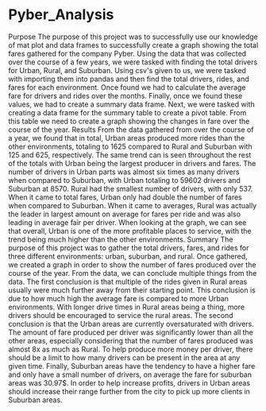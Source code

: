 # Pyber_Analysis
Purpose
The purpose of this project was to successfully use our knowledge of mat plot and data frames to successfully create a graph showing the total fares gathered for the company Pyber. Using the data that was collected over the course of a few years, we were tasked with finding the total drivers for Urban, Rural, and Suburban. Using csv's given to us, we were tasked with importing them into pandas and then find the total drivers, rides, and fares for each environment. Once found we had to calculate the average fare for drivers and rides over the months. Finally, once we found these values, we had to create a summary data frame. Next, we were tasked with creating a data frame for the summary table to create a pivot table. From this table we need to create a graph showing the changes in fare over the course of the year.
Results
From the data gathered from over the course of a year, we found that in total, Urban areas produced more rides than the other environments, totaling to 1625 compared to Rural and Suburban with 125 and 625, respectively. The same trend can is seen throughout the rest of the totals with Urban being the largest producer in drivers and fares. The number of drivers in Urban parts was almost six times as many drivers when compared to Suburban, with Urban totaling to 59602 drivers and Suburban at 8570. Rural had the smallest number of drivers, with only 537. When it came to total fares, Urban only had double the number of fares when compared to Suburban. When it came to averages, Rural was actually the leader in largest amount on average for fares per ride and was also leading in average fair per driver. When looking at the graph, we can see that overall, Urban is one of the more profitable places to service, with the trend being much higher than the other environments. 
Summary
The purpose of this project was to gather the total drivers, fares, and rides for three different environments: urban, suburban, and rural. Once gathered, we created a graph in order to show the number of fares produced over the course of the year. From the data, we can conclude multiple things from the data. The first conclusion is that multiple of the rides given in Rural areas usually were much further away from their starting point. This conclusion is due to how much high the average fare is compared to more Urban environments. With longer drive times in Rural areas being a thing, more drivers should be encouraged to service the rural areas. The second conclusion is that the Urban areas are currently oversaturated with drivers. The amount of fare produced per driver was significantly lower than all the other areas, especially considering that the number of fares produced was almost 8x as much as Rural. To help produce more money per driver, there should be a limit to how many drivers can be present in the area at any given time. Finally, Suburban areas have the tendency to have a higher fare and only have a small number of drivers, on average the fare for suburban areas was 30.97$. In order to help increase profits, drivers in Urban areas should increase their range further from the city to pick up more clients in Suburban areas.
